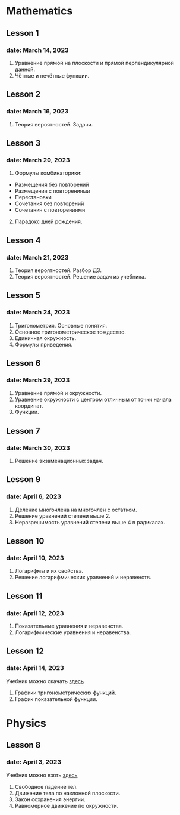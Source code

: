 # Mathematics

## Lesson 1
### date: March 14, 2023 
1. Уравнение прямой на плоскости и прямой перпендикулярной данной.
1. Чётные и нечётные функции.

## Lesson 2
### date: March 16, 2023
1. Теория вероятностей. Задачи.

## Lesson 3
### date: March 20, 2023
1. Формулы комбинаторики:
* Размещения без повторений
* Размещения с повторениями
* Перестановки
* Сочетания без повторений
* Сочетания с повторениями
2. Парадокс дней рождения.

## Lesson 4
### date: March 21, 2023
1. Теория вероятностей. Разбор ДЗ.
1. Теория вероятностей. Решение задач из учебника.

## Lesson 5
### date: March 24, 2023
1. Тригонометрия. Основные понятия.
1. Основное тригонометрическое тождество.
1. Единичная окружность.
1. Формулы приведения.

## Lesson 6
### date: March 29, 2023
1. Уравнение прямой и окружности.
1. Уравнение окружности с центром отличным от точки начала координат.
1. Функции.

## Lesson 7
### date: March 30, 2023
1. Решение экзаменационных задач.

## Lesson 9
### date: April 6, 2023
1. Деление многочлена на многочлен с остатком.
1. Решение уравнений степени выше 2.
1. Неразрешимость уравнений степени выше 4 в радикалах.

## Lesson 10
### date: April 10, 2023
1. Логарифмы и их свойства.
1. Решение логарифмических уравнений и неравенств.

## Lesson 11
### date: April 12, 2023
1. Показательные уравнения и неравенства.
1. Логарифмические уравнения и неравенства.

## Lesson 12
### date: April 14, 2023
Учебник можно скачать [здесь](https://file.11klasov.net/9609-algebra-i-nachala-matematicheskogo-analiza-uchebnik-dlja-10-11-klassov-kolmogorov-an-i-dr.html)
1. Графики тригонометрических функций.
1. График показательной функции.

# Physics

## Lesson 8
### date: April 3, 2023
Учебник можно взять [здесь](http://phys.bos.ru/)
1. Свободное падение тел.
1. Движение тела по наклонной плоскости.
1. Закон сохранения энергии.
1. Равномерное движение по окружности.
